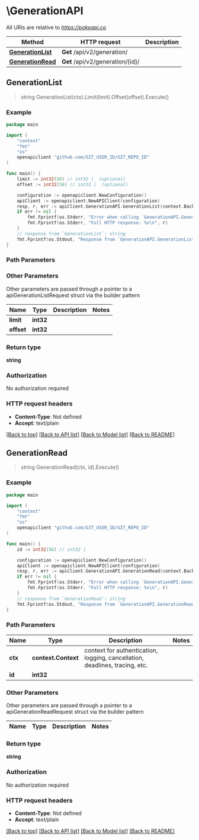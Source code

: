 # \GenerationAPI

All URIs are relative to *https://pokeapi.co*

Method | HTTP request | Description
------------- | ------------- | -------------
[**GenerationList**](GenerationAPI.md#GenerationList) | **Get** /api/v2/generation/ | 
[**GenerationRead**](GenerationAPI.md#GenerationRead) | **Get** /api/v2/generation/{id}/ | 



## GenerationList

> string GenerationList(ctx).Limit(limit).Offset(offset).Execute()



### Example

```go
package main

import (
	"context"
	"fmt"
	"os"
	openapiclient "github.com/GIT_USER_ID/GIT_REPO_ID"
)

func main() {
	limit := int32(56) // int32 |  (optional)
	offset := int32(56) // int32 |  (optional)

	configuration := openapiclient.NewConfiguration()
	apiClient := openapiclient.NewAPIClient(configuration)
	resp, r, err := apiClient.GenerationAPI.GenerationList(context.Background()).Limit(limit).Offset(offset).Execute()
	if err != nil {
		fmt.Fprintf(os.Stderr, "Error when calling `GenerationAPI.GenerationList``: %v\n", err)
		fmt.Fprintf(os.Stderr, "Full HTTP response: %v\n", r)
	}
	// response from `GenerationList`: string
	fmt.Fprintf(os.Stdout, "Response from `GenerationAPI.GenerationList`: %v\n", resp)
}
```

### Path Parameters



### Other Parameters

Other parameters are passed through a pointer to a apiGenerationListRequest struct via the builder pattern


Name | Type | Description  | Notes
------------- | ------------- | ------------- | -------------
 **limit** | **int32** |  | 
 **offset** | **int32** |  | 

### Return type

**string**

### Authorization

No authorization required

### HTTP request headers

- **Content-Type**: Not defined
- **Accept**: text/plain

[[Back to top]](#) [[Back to API list]](../README.md#documentation-for-api-endpoints)
[[Back to Model list]](../README.md#documentation-for-models)
[[Back to README]](../README.md)


## GenerationRead

> string GenerationRead(ctx, id).Execute()



### Example

```go
package main

import (
	"context"
	"fmt"
	"os"
	openapiclient "github.com/GIT_USER_ID/GIT_REPO_ID"
)

func main() {
	id := int32(56) // int32 | 

	configuration := openapiclient.NewConfiguration()
	apiClient := openapiclient.NewAPIClient(configuration)
	resp, r, err := apiClient.GenerationAPI.GenerationRead(context.Background(), id).Execute()
	if err != nil {
		fmt.Fprintf(os.Stderr, "Error when calling `GenerationAPI.GenerationRead``: %v\n", err)
		fmt.Fprintf(os.Stderr, "Full HTTP response: %v\n", r)
	}
	// response from `GenerationRead`: string
	fmt.Fprintf(os.Stdout, "Response from `GenerationAPI.GenerationRead`: %v\n", resp)
}
```

### Path Parameters


Name | Type | Description  | Notes
------------- | ------------- | ------------- | -------------
**ctx** | **context.Context** | context for authentication, logging, cancellation, deadlines, tracing, etc.
**id** | **int32** |  | 

### Other Parameters

Other parameters are passed through a pointer to a apiGenerationReadRequest struct via the builder pattern


Name | Type | Description  | Notes
------------- | ------------- | ------------- | -------------


### Return type

**string**

### Authorization

No authorization required

### HTTP request headers

- **Content-Type**: Not defined
- **Accept**: text/plain

[[Back to top]](#) [[Back to API list]](../README.md#documentation-for-api-endpoints)
[[Back to Model list]](../README.md#documentation-for-models)
[[Back to README]](../README.md)

